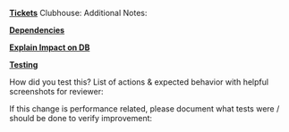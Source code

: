 **[Tickets](https://trello.com/b/dYOQKJGv/reclass)** 
Clubhouse:
Additional Notes:

**[Dependencies](https://docs.google.com/document/d/1CM6OA2nlhI3DHnHdDEgySukx_tZ_wsG-C2YgraZRvJA/edit#heading=h.czpk4cbi7z4g)**

**[Explain Impact on DB](https://docs.google.com/document/d/1CM6OA2nlhI3DHnHdDEgySukx_tZ_wsG-C2YgraZRvJA/edit#heading=h.285lgcs4z84o)**

**[Testing](https://docs.google.com/document/d/1CM6OA2nlhI3DHnHdDEgySukx_tZ_wsG-C2YgraZRvJA/edit#heading=h.rs692kr58cf8)**

How did you test this? List of actions & expected behavior with helpful screenshots for reviewer:

If this change is performance related, please document what tests were / should be done to verify improvement:
